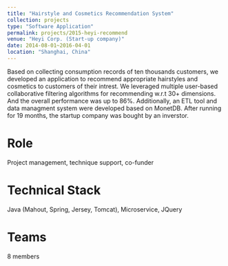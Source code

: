 ```yaml
---
title: "Hairstyle and Cosmetics Recommendation System"
collection: projects
type: "Software Application"
permalink: projects/2015-heyi-recommend
venue: "Heyi Corp. (Start-up company)"
date: 2014-08-01~2016-04-01
location: "Shanghai, China"
---
```


Based on collecting consumption records of ten thousands customers, we developed an application to recommend appropriate hairstyles and cosmetics to customers of their intrest. We leveraged multiple user-based collaborative filtering algorithms for recommending w.r.t 30+ dimensions. And the overall performance was up to 86\%. Additionally, an ETL tool and data managment system were developed based on MonetDB. After running for 19 months, the startup company was bought by an inverstor.

Role
======
Project management, technique support, co-funder

Technical Stack
======
Java (Mahout, Spring, Jersey, Tomcat), Microservice, JQuery

Teams
======
8 members
